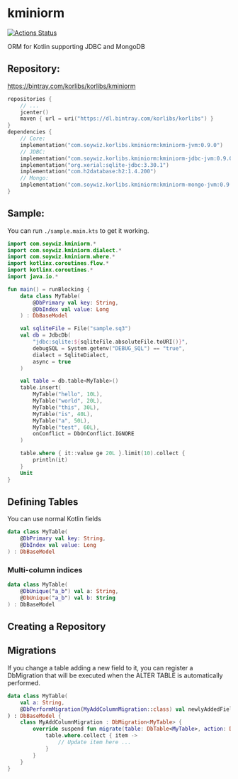 # kminiorm

[![Actions Status](https://github.com/soywiz/kminiorm/workflows/CI/badge.svg)](https://github.com/soywiz/kminiorm/actions?query=workflow%3ACI)

ORM for Kotlin supporting JDBC and MongoDB

## Repository:

https://bintray.com/korlibs/korlibs/kminiorm

```kotlin
repositories {
    // ...
    jcenter()
    maven { url = uri("https://dl.bintray.com/korlibs/korlibs") }
}
dependencies {
    // Core:
    implementation("com.soywiz.korlibs.kminiorm:kminiorm-jvm:0.9.0")
    // JDBC:
    implementation("com.soywiz.korlibs.kminiorm:kminiorm-jdbc-jvm:0.9.0")
    implementation("org.xerial:sqlite-jdbc:3.30.1")
    implementation("com.h2database:h2:1.4.200")
    // Mongo:
    implementation("com.soywiz.korlibs.kminiorm:kminiorm-mongo-jvm:0.9.0")
}
```

## Sample:

You can run `./sample.main.kts` to get it working.

```kotlin
import com.soywiz.kminiorm.*
import com.soywiz.kminiorm.dialect.*
import com.soywiz.kminiorm.where.*
import kotlinx.coroutines.flow.*
import kotlinx.coroutines.*
import java.io.*

fun main() = runBlocking {
    data class MyTable(
        @DbPrimary val key: String,
        @DbIndex val value: Long
    ) : DbBaseModel

    val sqliteFile = File("sample.sq3")
    val db = JdbcDb(
        "jdbc:sqlite:${sqliteFile.absoluteFile.toURI()}",
        debugSQL = System.getenv("DEBUG_SQL") == "true",
        dialect = SqliteDialect,
        async = true
    )

    val table = db.table<MyTable>()
    table.insert(
        MyTable("hello", 10L),
        MyTable("world", 20L),
        MyTable("this", 30L),
        MyTable("is", 40L),
        MyTable("a", 50L),
        MyTable("test", 60L),
        onConflict = DbOnConflict.IGNORE
    )

    table.where { it::value ge 20L }.limit(10).collect {
        println(it)
    }
    Unit
}
```

## Defining Tables

You can use normal Kotlin fields

```kotlin
data class MyTable(
    @DbPrimary val key: String,
    @DbIndex val value: Long
) : DbBaseModel
```

### Multi-column indices

```kotlin
data class MyTable(
    @DbUnique("a_b") val a: String,
    @DbUnique("a_b") val b: String
) : DbBaseModel
```

## Creating a Repository

## Migrations

If you change a table adding a new field to it,
you can register a DbMigration that will be executed
when the ALTER TABLE is automatically performed.

```kotlin
data class MyTable(
    val a: String,
    @DbPerformMigration(MyAddColumnMigration::class) val newlyAddedField: String // 
) : DbBaseModel {
    class MyAddColumnMigration : DbMigration<MyTable> {
        override suspend fun migrate(table: DbTable<MyTable>, action: DbMigration.Action, column: ColumnDef<MyTable>?) {
            table.where.collect { item -> 
                // Update item here ...
            }
        }
    }
}
```
